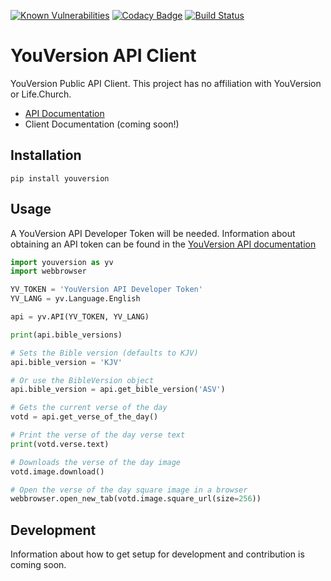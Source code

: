 [![Known Vulnerabilities](https://snyk.io//test/github/jyksnw/yv-api-python/badge.svg?targetFile=requirements.txt)](https://snyk.io//test/github/jyksnw/yv-api-python?targetFile=requirements.txt)
[![Codacy Badge](https://api.codacy.com/project/badge/Grade/8828c30b95a841b7b0052977c243fdde)](https://www.codacy.com/manual/jyksnw/yv-api-python?utm_source=github.com&amp;utm_medium=referral&amp;utm_content=jyksnw/yv-api-python&amp;utm_campaign=Badge_Grade)
[![Build Status](https://travis-ci.org/jyksnw/yv-api-python.svg?branch=master)](https://travis-ci.org/jyksnw/yv-api-python)

# YouVersion API Client

YouVersion Public API Client. This project has no affiliation with YouVersion or Life.Church.

* [API Documentation](https://yv-public-api-docs.netlify.com/index.html)
* Client Documentation (coming soon!)

## Installation

`pip install youversion`

## Usage

A YouVersion API Developer Token will be needed. Information about obtaining an API token can be found in the [YouVersion API documentation](https://yv-public-api-docs.netlify.com/getting-started.html#getting-an-api-token)

```python
import youversion as yv
import webbrowser

YV_TOKEN = 'YouVersion API Developer Token'
YV_LANG = yv.Language.English

api = yv.API(YV_TOKEN, YV_LANG)

print(api.bible_versions)

# Sets the Bible version (defaults to KJV)
api.bible_version = 'KJV'

# Or use the BibleVersion object
api.bible_version = api.get_bible_version('ASV')

# Gets the current verse of the day
votd = api.get_verse_of_the_day()

# Print the verse of the day verse text
print(votd.verse.text)

# Downloads the verse of the day image
votd.image.download()

# Open the verse of the day square image in a browser
webbrowser.open_new_tab(votd.image.square_url(size=256))
```

## Development

Information about how to get setup for development and contribution is coming soon.
